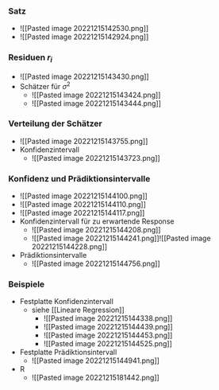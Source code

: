### Satz
+ ![[Pasted image 20221215142530.png]]
+ ![[Pasted image 20221215142924.png]]

### Residuen $r_i$
+ ![[Pasted image 20221215143430.png]]
+ Schätzer für $\sigma^2$
	+ ![[Pasted image 20221215143424.png]]
	+ ![[Pasted image 20221215143444.png]]

### Verteilung der Schätzer
+ ![[Pasted image 20221215143755.png]]
+ Konfidenzintervall
	+ ![[Pasted image 20221215143723.png]]

### Konfidenz und Prädiktionsintervalle
+ ![[Pasted image 20221215144100.png]]
+ ![[Pasted image 20221215144110.png]]
+ ![[Pasted image 20221215144117.png]]
+ Konfidenzintervall für zu erwartende Response
	+ ![[Pasted image 20221215144208.png]]
	+ ![[Pasted image 20221215144241.png]]![[Pasted image 20221215144228.png]]
+ Prädiktionsintervalle
	+ ![[Pasted image 20221215144756.png]]

### Beispiele
+ Festplatte Konfidenzintervall
	+ siehe [[Lineare Regression]]
		+ ![[Pasted image 20221215144338.png]]
		+ ![[Pasted image 20221215144439.png]]
		+ ![[Pasted image 20221215144453.png]]
		+ ![[Pasted image 20221215144525.png]]
+ Festplatte Prädiktionsintervall
	+ ![[Pasted image 20221215144941.png]]
+ R
	+ ![[Pasted image 20221215181442.png]]